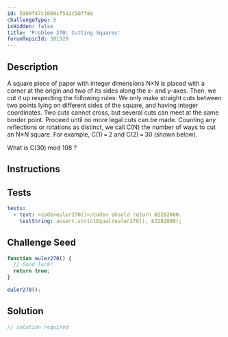 ```yaml
---
id: 5900f47c1000cf542c50ff8e
challengeType: 5
isHidden: false
title: 'Problem 270: Cutting Squares'
forumTopicId: 301920
---
```


## Description
<section id='description'>
A square piece of paper with integer dimensions N×N is placed with a corner at the origin and two of its sides along the x- and y-axes. Then, we cut it up respecting the following rules:
We only make straight cuts between two points lying on different sides of the square, and having integer coordinates.
Two cuts cannot cross, but several cuts can meet at the same border point.
Proceed until no more legal cuts can be made.
Counting any reflections or rotations as distinct, we call C(N) the number of ways to cut an N×N square. For example, C(1) = 2 and C(2) = 30 (shown below).


What is C(30) mod 108 ?
</section>

## Instructions
<section id='instructions'>

</section>

## Tests
<section id='tests'>

```yml
tests:
  - text: <code>euler270()</code> should return 82282080.
    testString: assert.strictEqual(euler270(), 82282080);

```

</section>

## Challenge Seed
<section id='challengeSeed'>

<div id='js-seed'>

```js
function euler270() {
  // Good luck!
  return true;
}

euler270();
```

</div>



</section>

## Solution
<section id='solution'>

```js
// solution required
```

</section>
